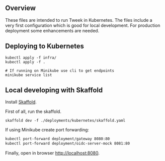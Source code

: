 ## Overview
These files are intended to run Tweek in Kubernetes. The files include a very first configuration which is good for local development. For production deployment some enhancements are needed.

## Deploying to Kubernetes
```
kubectl apply -f infra/
kubectl apply -f .

# If running on Minikube use cli to get endpoints
minikube service list
```

## Local developing with Skaffold
Install [Skaffold](https://github.com/GoogleContainerTools/skaffold/releases).

First of all, run the skaffold.
```
skaffold dev -f ./deployments/kubernetes/skaffold.yaml
```

If using Minikube create port forwarding:
```bash
kubectl port-forward deployment/gateway 8080:80
kubectl port-forward deployment/oidc-server-mock 8081:80
```

Finally, open in browser [http://localhost:8080](http://localhost:8080).